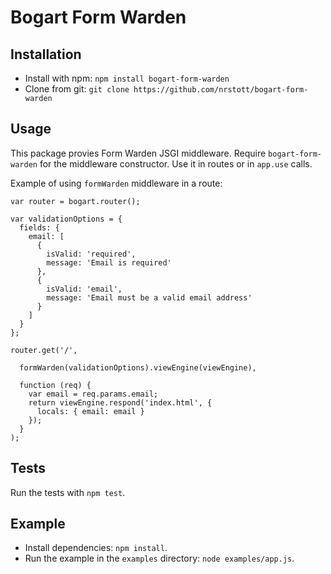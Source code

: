 # Bogart Form Warden

## Installation

* Install with npm: `npm install bogart-form-warden`
* Clone from git: `git clone https://github.com/nrstott/bogart-form-warden`

## Usage

This package provies Form Warden JSGI middleware.
Require `bogart-form-warden` for the middleware constructor.
Use it in routes or in `app.use` calls.

Example of using `formWarden` middleware in a route:

    var router = bogart.router();

    var validationOptions = {
      fields: {
        email: [
          {
            isValid: 'required',
            message: 'Email is required'
          },
          {
            isValid: 'email',
            message: 'Email must be a valid email address'
          }
        ]
      }
    };

    router.get('/',

      formWarden(validationOptions).viewEngine(viewEngine),

      function (req) {
        var email = req.params.email;
        return viewEngine.respond('index.html', {
          locals: { email: email }
        });
      }
    );

## Tests

Run the tests with `npm test`.

## Example

* Install dependencies: `npm install`.
* Run the example in the `examples` directory: `node examples/app.js`.
